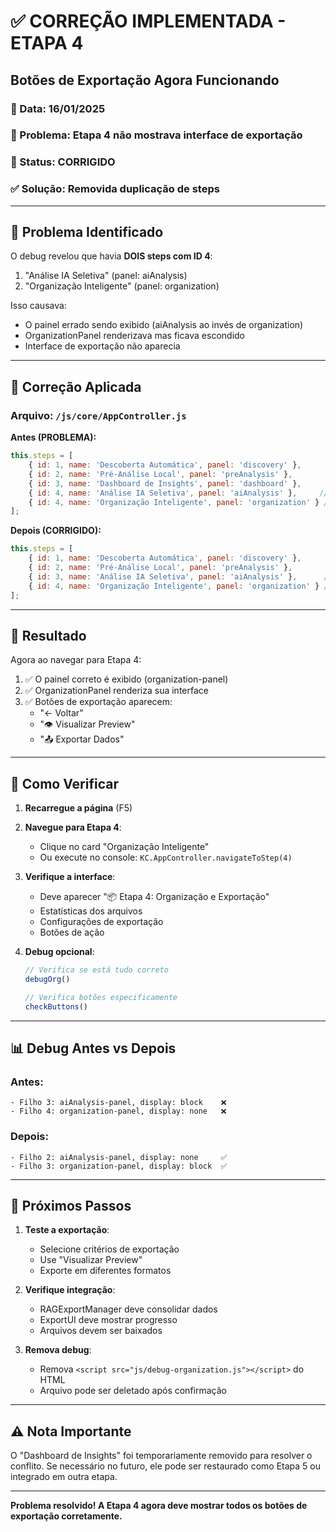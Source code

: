 # ✅ CORREÇÃO IMPLEMENTADA - ETAPA 4
## Botões de Exportação Agora Funcionando

### 📅 Data: 16/01/2025
### 🎯 Problema: Etapa 4 não mostrava interface de exportação
### 📌 Status: CORRIGIDO
### ✅ Solução: Removida duplicação de steps

---

## 🐛 Problema Identificado

O debug revelou que havia **DOIS steps com ID 4**:
1. "Análise IA Seletiva" (panel: aiAnalysis)
2. "Organização Inteligente" (panel: organization)

Isso causava:
- O painel errado sendo exibido (aiAnalysis ao invés de organization)
- OrganizationPanel renderizava mas ficava escondido
- Interface de exportação não aparecia

---

## 🔧 Correção Aplicada

### Arquivo: `/js/core/AppController.js`

**Antes (PROBLEMA):**
```javascript
this.steps = [
    { id: 1, name: 'Descoberta Automática', panel: 'discovery' },
    { id: 2, name: 'Pré-Análise Local', panel: 'preAnalysis' },
    { id: 3, name: 'Dashboard de Insights', panel: 'dashboard' },
    { id: 4, name: 'Análise IA Seletiva', panel: 'aiAnalysis' },     // ❌ DUPLICADO
    { id: 4, name: 'Organização Inteligente', panel: 'organization' } // ❌ DUPLICADO
];
```

**Depois (CORRIGIDO):**
```javascript
this.steps = [
    { id: 1, name: 'Descoberta Automática', panel: 'discovery' },
    { id: 2, name: 'Pré-Análise Local', panel: 'preAnalysis' },
    { id: 3, name: 'Análise IA Seletiva', panel: 'aiAnalysis' },      // ✅ ID 3
    { id: 4, name: 'Organização Inteligente', panel: 'organization' } // ✅ ID 4
];
```

---

## 🎯 Resultado

Agora ao navegar para Etapa 4:
1. ✅ O painel correto é exibido (organization-panel)
2. ✅ OrganizationPanel renderiza sua interface
3. ✅ Botões de exportação aparecem:
   - "← Voltar"
   - "👁️ Visualizar Preview"
   - "📤 Exportar Dados"

---

## 🧪 Como Verificar

1. **Recarregue a página** (F5)

2. **Navegue para Etapa 4**:
   - Clique no card "Organização Inteligente"
   - Ou execute no console: `KC.AppController.navigateToStep(4)`

3. **Verifique a interface**:
   - Deve aparecer "📦 Etapa 4: Organização e Exportação"
   - Estatísticas dos arquivos
   - Configurações de exportação
   - Botões de ação

4. **Debug opcional**:
   ```javascript
   // Verifica se está tudo correto
   debugOrg()
   
   // Verifica botões especificamente
   checkButtons()
   ```

---

## 📊 Debug Antes vs Depois

### Antes:
```
- Filho 3: aiAnalysis-panel, display: block    ❌
- Filho 4: organization-panel, display: none   ❌
```

### Depois:
```
- Filho 2: aiAnalysis-panel, display: none     ✅
- Filho 3: organization-panel, display: block  ✅
```

---

## 🚀 Próximos Passos

1. **Teste a exportação**:
   - Selecione critérios de exportação
   - Use "Visualizar Preview"
   - Exporte em diferentes formatos

2. **Verifique integração**:
   - RAGExportManager deve consolidar dados
   - ExportUI deve mostrar progresso
   - Arquivos devem ser baixados

3. **Remova debug**:
   - Remova `<script src="js/debug-organization.js"></script>` do HTML
   - Arquivo pode ser deletado após confirmação

---

## ⚠️ Nota Importante

O "Dashboard de Insights" foi temporariamente removido para resolver o conflito. Se necessário no futuro, ele pode ser restaurado como Etapa 5 ou integrado em outra etapa.

---

**Problema resolvido! A Etapa 4 agora deve mostrar todos os botões de exportação corretamente.**